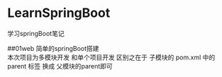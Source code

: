# LearnSpringBoot
学习springBoot笔记

##01web 简单的springBoot搭建  
  本次项目为多模块开发 和单个项目开发 区别之在于 子模块的 pom.xml 中的 parent 标签 换成 父模块的parent即可
